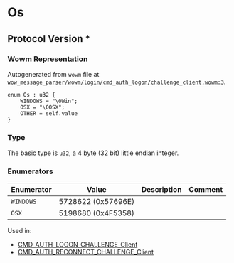 # Os

## Protocol Version *

### Wowm Representation

Autogenerated from `wowm` file at [`wow_message_parser/wowm/login/cmd_auth_logon/challenge_client.wowm:3`](https://github.com/gtker/wow_messages/tree/main/wow_message_parser/wowm/login/cmd_auth_logon/challenge_client.wowm#L3).

```rust,ignore
enum Os : u32 {
    WINDOWS = "\0Win";
    OSX = "\0OSX";
    OTHER = self.value
}
```
### Type
The basic type is `u32`, a 4 byte (32 bit) little endian integer.
### Enumerators
| Enumerator | Value  | Description | Comment |
| --------- | -------- | ----------- | ------- |
| `WINDOWS` | 5728622 (0x57696E) |  |  |
| `OSX` | 5198680 (0x4F5358) |  |  |

Used in:
* [CMD_AUTH_LOGON_CHALLENGE_Client](cmd_auth_logon_challenge_client.md)
* [CMD_AUTH_RECONNECT_CHALLENGE_Client](cmd_auth_reconnect_challenge_client.md)
